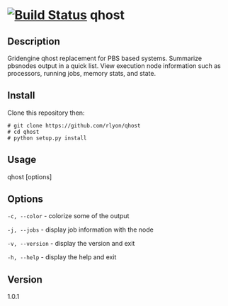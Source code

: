 [![Build Status](https://travis-ci.org/rlyon/qhost.svg?branch=master)](https://travis-ci.org/rlyon/qhost)
qhost
=====

## Description
Gridengine qhost replacement for PBS based systems. Summarize pbsnodes output in a quick list. View execution node information such as processors, running jobs, memory stats, and state.

## Install

Clone this repository then:

    # git clone https://github.com/rlyon/qhost
    # cd qhost
    # python setup.py install

## Usage

qhost \[options\]

## Options

```-c, --color``` - colorize some of the output

```-j, --jobs``` - display job information with the node

```-v, --version``` - display the version and exit

```-h, --help``` - display the help and exit

## Version
1.0.1
